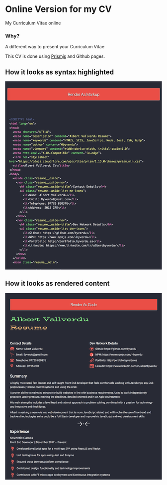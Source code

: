 # Online Version for my CV

My Curriculum Vitae online 

### Why?

A different way to present your Curriculum Vitae

This CV is done using [Prismjs](https://prismjs.com/index.html) and Github pages.


## How it looks as syntax highlighted 

![](./cv.png)

## How it looks as rendered content 

![](./cv-2.png)